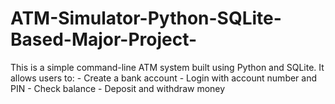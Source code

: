 # ATM-Simulator-Python-SQLite-Based-Major-Project-
This is a simple command-line ATM system built using Python and SQLite. It allows users to: - Create a bank account - Login with account number and PIN - Check balance - Deposit and withdraw money
